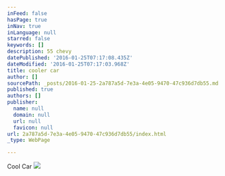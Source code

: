 ```yaml
---
inFeed: false
hasPage: true
inNav: true
inLanguage: null
starred: false
keywords: []
description: 55 chevy
datePublished: '2016-01-25T07:17:08.435Z'
dateModified: '2016-01-25T07:17:03.968Z'
title: cooler car
author: []
sourcePath: _posts/2016-01-25-2a787a5d-7e3a-4e05-9470-47c936d7db55.md
published: true
authors: []
publisher:
  name: null
  domain: null
  url: null
  favicon: null
url: 2a787a5d-7e3a-4e05-9470-47c936d7db55/index.html
_type: WebPage

---
```

Cool Car
![](https://the-grid-user-content.s3-us-west-2.amazonaws.com/583b7191-78fd-41ad-8833-53322f60ebf4.jpg)